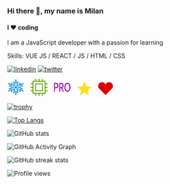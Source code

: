 ### Hi there 👋, my name is Milan
#### I ♥️ coding
I am a JavaScript developer with a passion for learning

Skills: VUE JS / REACT / JS / HTML / CSS


[<img src='https://cdn.jsdelivr.net/npm/simple-icons@3.0.1/icons/linkedin.svg' alt='linkedin' height='40'>](https://www.linkedin.com/in/https://www.linkedin.com/in/milanjs//)  [<img src='https://cdn.jsdelivr.net/npm/simple-icons@3.0.1/icons/twitter.svg' alt='twitter' height='40'>](https://twitter.com/Lane8765)  

<a href='https://archiveprogram.github.com/'><img src='https://raw.githubusercontent.com/acervenky/animated-github-badges/master/assets/acbadge.gif' width='40' height='40'></a> <a href='https://docs.github.com/en/developers'><img src='https://raw.githubusercontent.com/acervenky/animated-github-badges/master/assets/devbadge.gif' width='40' height='40'></a> <a href='https://github.com/pricing'><img src='https://raw.githubusercontent.com/acervenky/animated-github-badges/master/assets/pro.gif' width='40' height='40'></a> <a href='https://stars.github.com/'><img src='https://raw.githubusercontent.com/acervenky/animated-github-badges/master/assets/starbadge.gif' width='35' height='35'></a> <a href='https://docs.github.com/en/github/supporting-the-open-source-community-with-github-sponsors'><img src='https://raw.githubusercontent.com/acervenky/animated-github-badges/master/assets/sponsorbadge.gif' width='35' height='35'></a> 

[![trophy](https://github-profile-trophy.vercel.app/?username=Lane876)](https://github.com/ryo-ma/github-profile-trophy)

[![Top Langs](https://github-readme-stats.vercel.app/api/top-langs/?username=Lane876)](https://github.com/anuraghazra/github-readme-stats)

![GitHub stats](https://github-readme-stats.vercel.app/api?username=Lane876&show_icons=true)  

![GitHub Activity Graph](https://activity-graph.herokuapp.com/graph?username=Lane876)  

![GitHub streak stats](https://github-readme-streak-stats.herokuapp.com/?user=Lane876)  

![Profile views](https://gpvc.arturio.dev/Lane876)  
